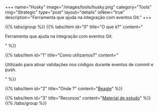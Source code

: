 +++
name="Husky"
image="/images/tools/husky.png"
category="Tools"
ring="Strategic"
type="post"
layout="details"
isNew="true"
description="Ferramenta que ajuda na integração com eventos Git."
+++

{{% tabs/group %}}
  {{% tabs/item id="0" title="O que é?" content="<p>Ferramenta que ajuda na integração com eventos Git.</p>" %}}
  
  {{% tabs/item id="1" title="Como utilizamos?" content="<p>Utilizado para ativar validações nos códigos durante eventos de commit e push.</p>" %}}
  
  {{% tabs/item id="2" title="Onde ?" content="<a href='https://usebeagle.io/' target='_blank'>Beagle</a>" %}}

  {{% tabs/item id="3" title="Recursos" content="<a href='https://typicode.github.io/husky/#/' target='_blank'>Material de estudo</a>" %}}
{{% /tabs/group %}}